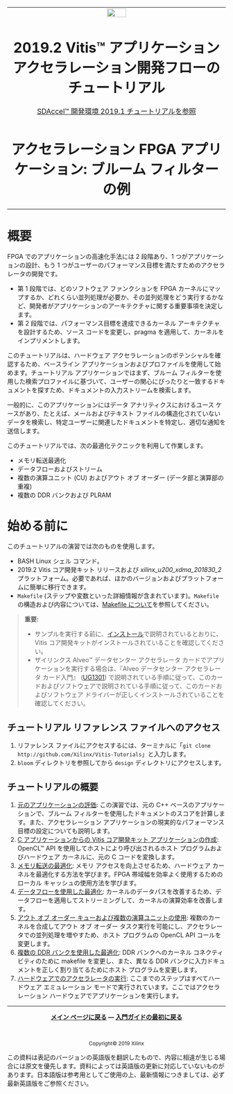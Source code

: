 <table>
 <tr>
   <td align="center"><img src="https://japan.xilinx.com/content/dam/xilinx/imgs/press/media-kits/corporate/xilinx-logo.png" width="30%"/><h1>2019.2 Vitis™ アプリケーション アクセラレーション開発フローのチュートリアル</h1><a href="https://github.com/Xilinx/SDAccel-Tutorials/branches/all">SDAccel™ 開発環境 2019.1 チュートリアルを参照</a></td>
 </tr>
 <tr>
 <td align="center"><h1>アクセラレーション FPGA アプリケーション: ブルーム フィルターの例</td>
 </tr>
</table>

# 概要

FPGA でのアプリケーションの高速化手法には 2 段階あり、1 つがアプリケーションの設計、もう 1 つがユーザーのパフォーマンス目標を満たすためのアクセラレータの開発です。

* 第 1 段階では、どのソフトウェア ファンクションを FPGA カーネルにマップするか、どれくらい並列処理が必要か、その並列処理をどう実行するかなど、開発者がアプリケーションのアーキテクチャに関する重要事項を決定します。
* 第 2 段階では、パフォーマンス目標を達成できるカーネル アーキテクチャを設計するため、ソース コードを変更し、pragma を適用して、カーネルをインプリメントします。

このチュートリアルは、ハードウェア アクセラレーションのポテンシャルを確認するため、ベースライン アプリケーションおよびプロファイルを使用して始めます。チュートリアル アプリケーションではまず、ブルーム フィルターを使用した検索プロファイルに基づいて、ユーザーの関心にぴったりと一致するドキュメントを探すため、ドキュメントの入力ストリームを検索します。

一般的に、このアプリケーションにはデータ アナリティクスにおけるユース ケースがあり、たとえば、メールおよびテキスト ファイルの構造化されていないデータを検索し、特定ユーザーに関連したドキュメントを特定し、適切な通知を送信します。

このチュートリアルでは、次の最適化テクニックを利用して作業します。

* メモリ転送最適化
* データフローおよびストリーム
* 複数の演算ユニット (CU) およびアウト オブ オーダー (データ部と演算部の重複)
* 複数の DDR バンクおよび PLRAM

# 始める前に

このチュートリアルの演習では次のものを使用します。

* BASH Linux シェル コマンド。
* 2019.2 Vitis コア開発キット リリースおよび *xilinx\_u200\_xdma\_201830\_2* プラットフォーム。必要であれば、ほかのバージョンおよびプラットフォームに簡単に移行できます。
* `Makefile` (ステップや変数といった詳細情報が含まれています)。`Makefile` の構造および内容については、[Makefile について](./HowToRunTutorial.md)を参照してください。

> **重要:**
>
> * サンプルを実行する前に、[インストール](https://japan.xilinx.com/html_docs/xilinx2019_2/vitis_doc/vhc1571429852245.html)で説明されているとおりに、Vitis コア開発キットがインストールされていることを確認してください。
> * ザイリンクス Alveo™ データセンター アクセラレータ カードでアプリケーションを実行する場合は、『Alveo データセンター アクセラレータ カード入門』 ([UG1301](https://japan.xilinx.com/support/documentation/boards_and_kits/accelerator-cards/j_ug1301-getting-started-guide-alveo-accelerator-cards.pdf)) で説明されている手順に従って、このカードおよびソフトウェアで説明されている手順に従って、このカードおよびソフトウェア ドライバーが正しくインストールされていることを確認してください。

## チュートリアル リファレンス ファイルへのアクセス

1. リファレンス ファイルにアクセスするには、ターミナルに「`git clone http://github.com/Xilinx/Vitis-Tutorials`」と入力します。
2. `bloom` ディレクトリを参照してから `design` ディレクトリにアクセスします。

## チュートリアルの概要

1. [元のアプリケーションの評価](original.md): この演習では、元の C++ ベースのアプリケーションで、ブルーム フィルターを使用したドキュメントのスコアを計算します。また、アクセラレーション アプリケーションの現実的なパフォーマンス目標の設定についても説明します。
2. [C アプリケーションからの Vitis コア開発キット アプリケーションの作成](baseline_fpga.md): OpenCL™ API を使用してホストにより呼び出されるホスト プログラムおよびハードウェア カーネルに、元の C コードを変換します。
3. [メモリ転送の最適化](localbuf.md): メモリ アクセスを向上させるため、ハードウェア カーネルを最適化する方法を学びます。FPGA 帯域幅を効率よく使用するためのローカル キャッシュの使用方法を学びます。
4. [データフローを使用した最適化](dataflow.md): カーネルのデータパスを改善するため、データフローを適用してストリーミングして、カーネルの演算効率を改善します。
5. [アウト オブ オーダー キューおよび複数の演算ユニットの使用](multicu.md): 複数のカーネルを合成してアウト オブ オーダー タスク実行を可能にし、アクセラレータでの並列処理を増やすため、ホスト プログラムの OpenCL API コールを変更します。
6. [複数の DDR バンクを使用した最適化](multiddr.md): DDR バンクへのカーネル コネクティビティのために makefile を変更し、また、異なる DDR バンクに入力ドキュメントを正しく割り当てるためにホスト プログラムを変更します。
7. [ハードウェアでのアクセラレータの実行](runningonhardware.md): ここまでのステップはすべてハードウェア エミュレーション モードで実行されています。ここではアクセラレーション ハードウェアでアプリケーションを実行します。</br>

<hr/>
<p align= center><b><a href="../../README.md">メイン ページに戻る</a> &mdash; <a href="../../docs/vitis-getting-started/README.md">入門ガイドの最初に戻る</a></b></p></br><p align="center"><sup>Copyright&copy; 2019 Xilinx</sup></p>

この資料は表記のバージョンの英語版を翻訳したもので、内容に相違が生じる場合には原文を優先します。資料によっては英語版の更新に対応していないものがあります。日本語版は参考用としてご使用の上、最新情報につきましては、必ず最新英語版をご参照ください。
